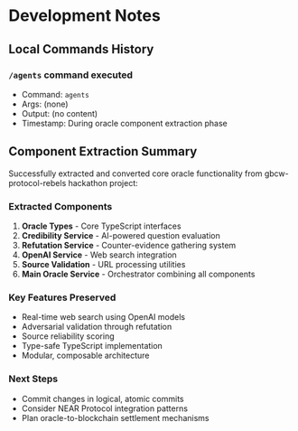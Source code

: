 # Development Notes

## Local Commands History

### `/agents` command executed
- Command: `agents`
- Args: (none)
- Output: (no content)
- Timestamp: During oracle component extraction phase

## Component Extraction Summary

Successfully extracted and converted core oracle functionality from gbcw-protocol-rebels hackathon project:

### Extracted Components
1. **Oracle Types** - Core TypeScript interfaces
2. **Credibility Service** - AI-powered question evaluation
3. **Refutation Service** - Counter-evidence gathering system
4. **OpenAI Service** - Web search integration
5. **Source Validation** - URL processing utilities
6. **Main Oracle Service** - Orchestrator combining all components

### Key Features Preserved
- Real-time web search using OpenAI models
- Adversarial validation through refutation
- Source reliability scoring
- Type-safe TypeScript implementation
- Modular, composable architecture

### Next Steps
- Commit changes in logical, atomic commits
- Consider NEAR Protocol integration patterns
- Plan oracle-to-blockchain settlement mechanisms